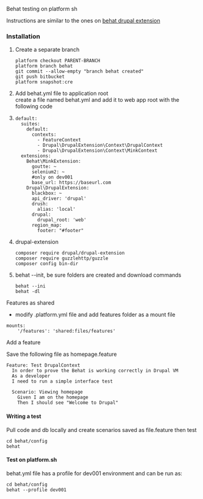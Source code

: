 Behat testing on platform sh

Instructions are similar to the ones on [behat drupal extension](https://behat-drupal-extension.readthedocs.io/en/3.1/localinstall.html)

### Installation

1. Create a separate branch
   ```
   platform checkout PARENT-BRANCH
   platform branch behat
   git commit --allow-empty "branch behat created"
   git push bitbucket
   platform snapshot:cre
   ```
2. Add behat.yml file to application root  
   create a file named behat.yml and add it to web app root with the following code

3. ```
   default:
     suites:
       default:
         contexts:
           - FeatureContext
           - Drupal\DrupalExtension\Context\DrupalContext
           - Drupal\DrupalExtension\Context\MinkContext
     extensions:
       Behat\MinkExtension:
         goutte: ~
         selenium2: ~
         #only on dev001
         base_url: https://baseurl.com
       Drupal\DrupalExtension:
         blackbox: ~
         api_driver: 'drupal' 
         drush:
           alias: 'local'
         drupal: 
           drupal_root: 'web' 
         region_map:
           footer: "#footer"
   ```
4. drupal-extension
   ```
   composer require drupal/drupal-extension
   composer require guzzlehttp/guzzle
   composer config bin-dir
   ```
5. behat --init, be sure folders are created and download commands
   ```
   behat --ini
   behat -dl
   ```

Features as shared

* modify .platform.yml file and add features folder as a mount file

```
mounts:
    '/features': 'shared:files/features'
```

Add a feature

Save the following file as homepage.feature

```
Feature: Test DrupalContext
  In order to prove the Behat is working correctly in Drupal VM
  As a developer
  I need to run a simple interface test

  Scenario: Viewing homepage
    Given I am on the homepage
    Then I should see "Welcome to Drupal"
```

#### Writing a test

Pull code and db locally and create scenarios saved as file.feature then test

```
cd behat/config
behat
```

#### Test on platform.sh

behat.yml file has a profile for dev001 environment and can be run as:

```
cd behat/config
behat --profile dev001
```



